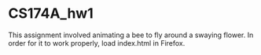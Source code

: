 # CS174A_hw1
This assignment involved animating a bee to fly around a swaying flower.
In order for it to work properly, load index.html in Firefox.
